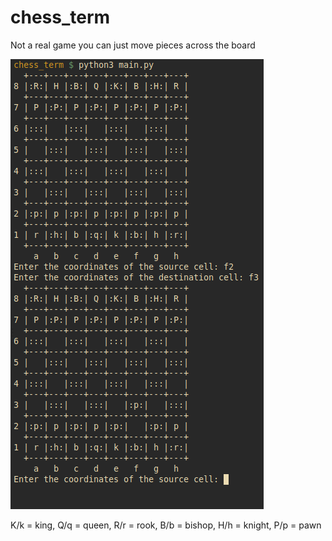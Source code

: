 # chess_term
Not a real game you can just move pieces across the board

![python_gtk](https://github.com/antonovmike/chess_term/blob/main/Screenshot.png)

K/k = king, 
Q/q = queen, 
R/r = rook, 
B/b = bishop, 
H/h = knight, 
P/p = pawn

